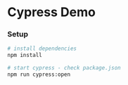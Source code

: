 # Cypress Demo

### Setup

```sh
# install dependencies
npm install

# start cypress - check package.json
npm run cypress:open
```
